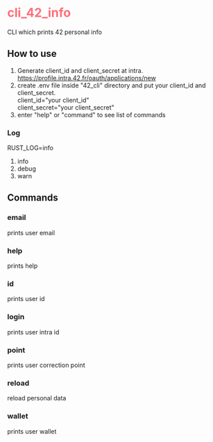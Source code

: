 # <span style="color: rgb(255, 111, 122)"> cli_42_info </span>
CLI which prints 42 personal info

## How to use
1. Generate client_id and client_secret at intra.\
https://profile.intra.42.fr/oauth/applications/new 
2. create .env file inside "42_cli" directory and put your client_id and client_secret.\
	client_id="your client_id" \
	client_secret="your client_secret"
4. enter "help" or "command" to see list of commands

### Log
RUST_LOG=info

1. info
2. debug
3. warn

## Commands
### email
prints user email
### help
prints help
### id
prints user id
### login
prints user intra id
### point
prints user correction point
### reload
reload personal data
### wallet
prints user wallet
